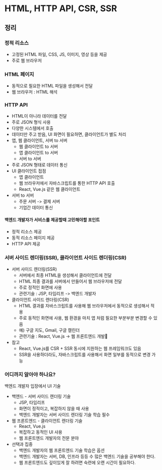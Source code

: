 # HTML, HTTP API, CSR, SSR

## 정리

### 정적 리소스

- 고정된 HTML 파일, CSS, JS, 이미지, 영상 등을 제공
- 주로 웹 브라우저

### HTML 페이지

- 동적으로 필요한 HTML 파일을 생성해서 전달
- 웹 브라우저 : HTML 해석

### HTTP API

- HTML이 아니라 데이터를 전달
- 주로 JSON 형식 사용
- 다양한 시스템에서 호출
- 데이터만 주고 받음, UI 화면이 필요하면, 클라이언트가 별도 처리
- 앱, 웹 클라이언트, 서버 to 서버
  - 웹 클라이언트 to 서버
  - 앱 클라이언트 to 서버
  - 서버 to 서버
- 주로 JSON 형태로 데이터 통신
- UI 클라이언트 접점
  - 앱 클라이언트
  - 웹 브라우저에서 자바스크립트를 통한 HTTP API 호출
  - React, Vue.js 같은 웹 클라이언트
- 서버 to 서버
  - 주문 서버 -> 결제 서버
  - 기업간 데이터 통신

#### 백엔드 개발자가 서비스를 제공할때 고민해야할 포인트

- 정적 리소스 제공
- 동적 리소스 페이지 제공
- HTTP API 제공


### 서버 사이드 렌더링(SSR), 클라이언트 사이드 렌더링(CSR)

- 서버 사이드 렌더링(SSR)
  - 서버에서 최종 HTML을 생성해서 클라이언트에 전달
  - HTML 최종 결과를 서버에서 만들어서 웹 브라우저에 전달
  - 주로 정적인 화면에 사용
  - 관련기술 : JSP, 타임리프 -> 백엔드 개발자
- 클라이언트 사이드 렌더링(CSR)
  - HTML 결과를 자바스크립트를 사용해 웹 브라우저에서 동적으로 생성해서 적용
  - 주로 동적인 화면에 사용, 웹 환경을 마치 앱 처럼 필요한 부분부분 변경할 수 있음
  - 예) 구글 지도, Gmail, 구글 캘린더
  - 관련기술 : React, Vue.js -> 웹 프론트엔드 개발
- 참고
  - React, Vue.js를 CSR + SSR 동시에 지원하는 웹 프레임워크도 있음
  - SSR을 사용하더라도, 자바스크립트를 사용해서 화면 일부를 동적으로 변경 가능

### 어디까지 알아야 하나요?
백엔드 개발자 입장에서 UI 기술

- 백엔드 - 서버 사이드 렌더링 기술
  - JSP, 타임리프
  - 화면이 정적이고, 복잡하지 않을 때 사용
  - 백엔드 개발자는 서버 사이드 렌더링 기술 학습 필수
- 웹 프론트엔드 - 클라이언트 렌더링 기술
  - React, Vue.js
  - 복잡하고 동적인 UI 사용
  - 웹 프론트엔드 개발자의 전문 분야
- 선택과 집중
  - 백엔드 개발자의 웹 프론트엔드 기술 학습은 옵션
  - 백엔드 개발자는 서버, DB, 인프라 등등 수 많은 백엔드 기술을 공부해야 한다.
  - 웹 프론트엔드도 깊이있게 잘 하려면 숙련에 오랜 시간이 필요하다.
